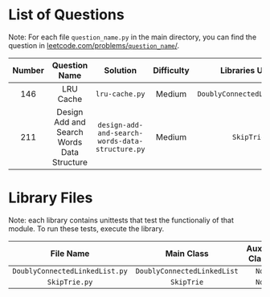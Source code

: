 # List of Questions

Note: For each file `question_name.py` in the main directory, you can find the question in [leetcode.com/problems/`question_name`/](https://leetcode.com/problems/question_name/).

| Number |               Question Name                |                    Solution                     | Difficulty |       Libraries Used        |
| :----: | :----------------------------------------: | :---------------------------------------------: | :--------: | :-------------------------: |
|  146   |                 LRU Cache                  |                 `lru-cache.py`                  |   Medium   | `DoublyConnectedLinkedList` |
|  211   | Design Add and Search Words Data Structure | `design-add-and-search-words-data-structure.py` |   Medium   |         `SkipTrie`          |

# Library Files

Note: each library contains unittests that test the functionaliy of that module.
To run these tests, execute the library.

|           File Name            |         Main Class          | Auxiliary Classes |
| :----------------------------: | :-------------------------: | :---------------: |
| `DoublyConnectedLinkedList.py` | `DoublyConnectedLinkedList` |      `Node`       |
|         `SkipTrie.py`          |         `SkipTrie`          |      `Node`       |
